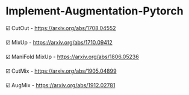 # Implement-Augmentation-Pytorch

:ballot_box_with_check: CutOut - https://arxiv.org/abs/1708.04552

:ballot_box_with_check: MixUp - https://arxiv.org/abs/1710.09412

:ballot_box_with_check: ManiFold MixUp - https://arxiv.org/abs/1806.05236

:ballot_box_with_check: CutMix - https://arxiv.org/abs/1905.04899

:ballot_box_with_check: AugMix - https://arxiv.org/abs/1912.02781
